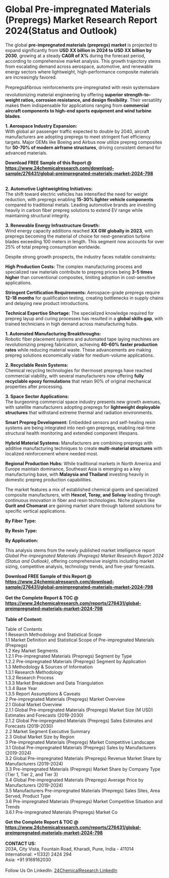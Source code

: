 <h1>Global Pre-impregnated Materials (Prepregs) Market Research Report 2024(Status and Outlook)</h1><p>The global <strong>pre-impregnated materials (prepregs) market</strong> is projected to expand significantly from <strong>USD XX billion in 2024 to USD XX billion by 2030</strong>, growing at a steady <strong>CAGR of X%</strong> during the forecast period, according to comprehensive market analysis. This growth trajectory stems from escalating demand across aerospace, automotive, and renewable energy sectors where lightweight, high-performance composite materials are increasingly favored.</p><p>Prepregsâfibrous reinforcements pre-impregnated with resin systemsâare revolutionizing material engineering by offering <strong>superior strength-to-weight ratios, corrosion resistance, and design flexibility</strong>. Their versatility makes them indispensable for applications ranging from <strong>commercial aircraft components to high-end sports equipment and wind turbine blades</strong>.</p><p><strong>1. Aerospace Industry Expansion:</strong><br>
With global air passenger traffic expected to double by 2040, aircraft manufacturers are adopting prepregs to meet stringent fuel efficiency targets. Major OEMs like Boeing and Airbus now utilize prepreg composites for <strong>50-70% of modern airframe structures</strong>, driving consistent demand for advanced materials.</p><div><b>Download FREE Sample of this Report @ 
            <a href="https://www.24chemicalresearch.com/download-sample/276431/global-preimpregnated-materials-market-2024-798">
            https://www.24chemicalresearch.com/download-sample/276431/global-preimpregnated-materials-market-2024-798</a></b></div><br><p><strong>2. Automotive Lightweighting Initiatives:</strong><br>
The shift toward electric vehicles has intensified the need for weight reduction, with prepregs enabling <strong>15-30% lighter vehicle components</strong> compared to traditional metals. Leading automotive brands are investing heavily in carbon fiber prepreg solutions to extend EV range while maintaining structural integrity.</p><p><strong>3. Renewable Energy Infrastructure Growth:</strong><br>
Wind energy capacity additions reached <strong>XX GW globally in 2023</strong>, with prepregs becoming the material of choice for next-generation turbine blades exceeding 100 meters in length. This segment now accounts for over 25% of total prepreg consumption worldwide.</p><p>Despite strong growth prospects, the industry faces notable constraints:</p><p><strong>High Production Costs:</strong> The complex manufacturing process and specialized raw materials contribute to prepreg prices being <strong>3-5 times higher</strong> than conventional composites, limiting adoption in cost-sensitive applications.</p><p><strong>Stringent Certification Requirements:</strong> Aerospace-grade prepregs require <strong>12-18 months</strong> for qualification testing, creating bottlenecks in supply chains and delaying new product introductions.</p><p><strong>Technical Expertise Shortage:</strong> The specialized knowledge required for prepreg layup and curing processes has resulted in a <strong>global skills gap</strong>, with trained technicians in high demand across manufacturing hubs.</p><p><strong>1. Automated Manufacturing Breakthroughs:</strong><br>
Robotic fiber placement systems and automated tape laying machines are revolutionizing prepreg fabrication, achieving <strong>40-60% faster production rates</strong> while reducing material waste. These advancements are making prepreg solutions economically viable for medium-volume applications.</p><p><strong>2. Recyclable Resin Systems:</strong><br>
Chemical recycling technologies for thermoset prepregs have reached commercial viability, with several manufacturers now offering <strong>fully recyclable epoxy formulations</strong> that retain 90% of original mechanical properties after processing.</p><p><strong>3. Space Sector Applications:</strong><br>
The burgeoning commercial space industry presents new growth avenues, with satellite manufacturers adopting prepregs for <strong>lightweight deployable structures</strong> that withstand extreme thermal and radiation environments.</p><p><strong>Smart Prepreg Development:</strong> Embedded sensors and self-healing resin systems are being integrated into next-gen prepregs, enabling real-time structural health monitoring and extended component lifespans.</p><p><strong>Hybrid Material Systems:</strong> Manufacturers are combining prepregs with additive manufacturing techniques to create <strong>multi-material structures</strong> with localized reinforcement where needed most.</p><p><strong>Regional Production Hubs:</strong> While traditional markets in North America and Europe maintain dominance, Southeast Asia is emerging as a key manufacturing base, with <strong>Malaysia and Thailand</strong> investing heavily in domestic prepreg production capabilities.</p><p>The market features a mix of established chemical giants and specialized composite manufacturers, with <strong>Hexcel, Toray, and Solvay</strong> leading through continuous innovation in fiber and resin technologies. Niche players like <strong>Gurit and Chomarat</strong> are gaining market share through tailored solutions for specific vertical applications.</p><p><strong>By Fiber Type:</strong></p><p><strong>By Resin Type:</strong></p><p><strong>By Application:</strong></p><p>This analysis stems from the newly published market intelligence report <em>Global Pre-impregnated Materials (Prepregs) Market Research Report 2024 (Status and Outlook)</em>, offering comprehensive insights including market sizing, competitive analysis, technology trends, and five-year forecasts.</p><div><b>Download FREE Sample of this Report @ 
            <a href="https://www.24chemicalresearch.com/download-sample/276431/global-preimpregnated-materials-market-2024-798">
            https://www.24chemicalresearch.com/download-sample/276431/global-preimpregnated-materials-market-2024-798</a></b></div><br><div><b>Get the Complete Report & TOC @ 
            <a href="https://www.24chemicalresearch.com/reports/276431/global-preimpregnated-materials-market-2024-798">
            https://www.24chemicalresearch.com/reports/276431/global-preimpregnated-materials-market-2024-798</a></b></div><br>
            <b>Table of Content:</b><p>Table of Contents<br />
1 Research Methodology and Statistical Scope<br />
1.1 Market Definition and Statistical Scope of Pre-impregnated Materials (Prepregs)<br />
1.2 Key Market Segments<br />
1.2.1 Pre-impregnated Materials (Prepregs) Segment by Type<br />
1.2.2 Pre-impregnated Materials (Prepregs) Segment by Application<br />
1.3 Methodology & Sources of Information<br />
1.3.1 Research Methodology<br />
1.3.2 Research Process<br />
1.3.3 Market Breakdown and Data Triangulation<br />
1.3.4 Base Year<br />
1.3.5 Report Assumptions & Caveats<br />
2 Pre-impregnated Materials (Prepregs) Market Overview<br />
2.1 Global Market Overview<br />
2.1.1 Global Pre-impregnated Materials (Prepregs) Market Size (M USD) Estimates and Forecasts (2019-2030)<br />
2.1.2 Global Pre-impregnated Materials (Prepregs) Sales Estimates and Forecasts (2019-2030)<br />
2.2 Market Segment Executive Summary<br />
2.3 Global Market Size by Region<br />
3 Pre-impregnated Materials (Prepregs) Market Competitive Landscape<br />
3.1 Global Pre-impregnated Materials (Prepregs) Sales by Manufacturers (2019-2024)<br />
3.2 Global Pre-impregnated Materials (Prepregs) Revenue Market Share by Manufacturers (2019-2024)<br />
3.3 Pre-impregnated Materials (Prepregs) Market Share by Company Type (Tier 1, Tier 2, and Tier 3)<br />
3.4 Global Pre-impregnated Materials (Prepregs) Average Price by Manufacturers (2019-2024)<br />
3.5 Manufacturers Pre-impregnated Materials (Prepregs) Sales Sites, Area Served, Product Type<br />
3.6 Pre-impregnated Materials (Prepregs) Market Competitive Situation and Trends<br />
3.6.1 Pre-impregnated Materials (Prepregs) Market Co</p><div><b>Get the Complete Report & TOC @ 
            <a href="https://www.24chemicalresearch.com/reports/276431/global-preimpregnated-materials-market-2024-798">
            https://www.24chemicalresearch.com/reports/276431/global-preimpregnated-materials-market-2024-798</a></b></div><br><b>CONTACT US:</b><br>
            203A, City Vista, Fountain Road, Kharadi, Pune, India - 411014<br>
            International: +1(332) 2424 294<br>
            Asia: +91 9169162030 <br><br>
            Follow Us On LinkedIn: <a href="https://www.linkedin.com/company/24chemicalresearch/">24ChemicalResearch LinkedIn</a>